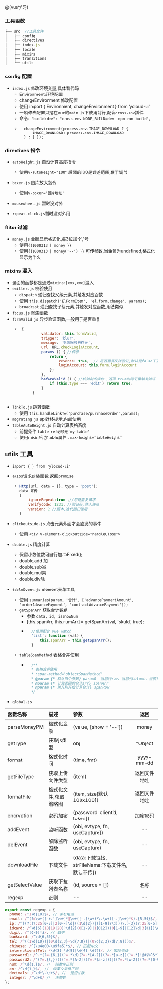 @(vue学习)
### 工具函数
```js
├── src  //工具文件
│   ├── config
│   ├── directives
│   ├── index.js
│   ├── locale
│   ├── mixins
│   ├── transitions
│   └── utils
```

### config 配置
* `index.js` 修改环境变量,具体看代码
	*  Environment:环境配置
	*  changeEnvironment  修改配置
	* 使用 import { Environment, changeEnvironment } from 'ycloud-ui'
	* 一般修改配置只是在vue的`main.js`下使用就行,配合`cross-env`插件
	* 命令:` "build:dev": "cross-env NODE_BUILD=dev  npm run build",`
    - ```
        changeEnvironment(process.env.IMAGE_DOWNLOAD ? {
		    IMAGE_DOWNLOAD: process.env.IMAGE_DOWNLOAD
		} : { });
      ```

### directives 指令
* `autoHeight.js` 自动计算高度指令 
	* 使用`v-autoHeight="100"` 后面的100是误差范围,便于调节 
	
* `boxer.js`  图片放大指令
	* 使用`v-boxer='图片地址'`

* `mousewheel.js` 暂时没对外
* `repeat-click.js`暂时没对外用

### fliter 过滤
* `money.js` 金额显示格式化,每3位加个','号
	* 使用`{{1000313 | money }}`
	*  使用`{{1000313 | money('--') }}` 可传参数,当金额为undefined,格式化显示为什么

### mixins 混入
* 这面的函数都是通过`mixins:[xxx,xxx]`混入
* `emitter.js` 校验使用
	* `dispatch` 递归查找父级元素,并触发对应函数
	* 使用 `this.dispatch('ElFormItem', 'el.form.change', params);`
	* `broadcast` 递归查找子级元素,并触发对应函数,用法类似
* `focus.js` 聚焦函数
* `formValid.js` 异步验证函数,一般用于是否重复
	* ``` js
	   {
                validator: this.formValid,
                trigger: 'blur',
                message: '登录账号已存在',
                url: URL.checkLoginAccount,
                params () { //传参
                    return {
                        reverse: true,  // 是否需要反转验证,默认是false不通过
                        loginAccount: this.form.loginAccount
                    };
                },
                beforeValid () { //校验前的操作 ,返回 true时则无需触发验证
                    if (this.type === 'edit') return true;
                }
            }
	 ```
* `linkTo.js` 跳转函数
	* 使用 `this.handleLinkTo('purchase/purchaseOrder',params);`
* `migrating.js` api迁移提示,内部使用
* `tableAutoHeight.js` 自动计算表格高度
	* 前提条件 `table ref必须是'my-table'`
	* 使用mixin后 加table属性 `:max-height="tableHeight"`

## utils 工具
* `import { } from 'ylocud-ui'`
* `axios`请求封装函数,返回`promise`
	*	``` js
		Http(url, data = {}, type = 'post');
		data 可传
		{
			ignoreRepeat:true ,//忽略重复请求
			verifycode: 1231, //验证码,登入使用
			version: 2 //版本,迭代接口使用
		}
		```
* `clickoutside.js` 点击元素外面才会触发的事件 
	* 使用 `<div v-element-clickoutside="handleClose">`
* `double.js` 精度计算
	* 保留小数位数可自行加.toFixed();
	* double.add 加
	* double.sub减
	* double.mul乘
	* double.div除


* `tableEvent.js` element表单工具
	* 使用 `summaries(param, '合计', ['advancePaymentAmount', 'orderAdvancePayment', 'contractAdvancePayment']);`
	* `getSpanArr` 获取合计数组 
		* 参数 `data, id, isShowNum`
		*  [this.spanArr, this.numArr] = getSpanArr(val, 'skuId', true);
		* ```js
			//使用配合 vue watch
			'list': function (val) {
		      	this.spanArr = this.getSpanArr();
		  	}
		  ```
	* `tableSpanMethod` 表格合并使用
		* ```js
			/**
			* 表格合并使用
			* :span-method="objectSpanMethod"
			* @param {* 默认四个参数} param0  当前行row、当前列column、当前行号rowIndex、当前列号columnIndex四个属性
			* @param {* 计算返回的合计arr} spanArr 
			* @param {* 第几列开始计算合计} spanRow 
			*/
			```
			
* `global.js`

| 函数名称 |    描述 |    参数 | 返回 |
| :--------| :-------- | :--------| :--: |
| parseMoneyPM |格式化金额 | (value, [show = '--']) |  money   |
| getType| 获取js类型 | obj |  "Object|Array|Number|String|null|undefined|symbol|其他"|
| format |格式化时间 | (time, fmt) | yyyy-mm-dd|
| getFileType|获取上传文件类型 | (item) |  返回文件地址 |
| formatFile |格式化文件,获取缩略图 | (item, size[默认100x100]) |  返回文件地址|
| encryption|密码加密 | (password, clientid, token]) |  加密密码 |
| addEvent |监听函数 | (obj, evtype, fn, useCapture]) |  -- |
| delEvent |解除监听函数 | (obj, evtype, fn, useCapture) |  -- |
| downloadFile |下载文件  | (data:下载链接, strFileName:下载文件名,默认不传]) |  -- |
| getSelectValue|获取下拉列表名称 | (id, source = []) |  名称 |
| regexp | 正则 |-- |  --|

```js
export const regexp = {
  phone: /^1\d{10}$/, // 手机电话
  email: /^(?=\w+([-+.']\w+)*@\w+([-.]\w+)*\.\w+([-.]\w+)*$).{5,50}$/, // 电子邮箱
  ip: /^((?:(?:25[0-5]|2[0-4]\d|((1\d{2})|([1-9]?\d)))\.){3}(?:25[0-5]|2[0-4]\d|((1\d{2})|([1-9]?\d))))$/,
  idcard: /^\d{6}(18|19|20)?\d{2}(0[1-9]|1[012])(0[1-9]|[12]\d|3[01])\d{3}(\d|[xX])$/, // 身份证
  digit: /^[0-9]*$/, // 数字
  bankcard: /^\d{6,50}$/, 
  tel: /^((1\d{10})|(0\d{2,3}-\d{7,8})|(0\d{2,3}\d{7,8}))$/,
  chinese: /^[\u4e00-\u9fa5]*$/, // 匹配中文
  internationalTel: /\d{3}-\d{8}|\d{4}-\d{7}/, // 国际电话
  password1: /^.*(?=.{6,})(?=.*\d)(?=.*[A-Z])(?=.*[a-z])(?=.*[!@#$%^&*? ]).*$/, // 最少6位，包括至少1个大写字母，1个小写字母，1个数字，1个特殊字符
  password2: /^(?=.{7,})(((?=.*[A-Z])(?=.*[a-z]))|((?=.*[A-Z])(?=.*[0-9]))|((?=.*[a-z])(?=.*[0-9]))).*$/, // 中等强度密码（密码为7位及以上，大小字母、数字三项中有两项，特殊字符可有可无）
  num: /^\d{1,}$/, //  纯数字正则
  en: /^\d{1,}$/, //  纯英文字母正则
  decimals: /^\d+\.\d+$/, //  是否小数
  integer: /^\d+$/ //  正整数
};

```